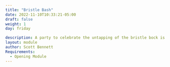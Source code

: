 ```yaml
---
title: "Bristle Bash"
date: 2022-11-10T10:33:21-05:00
draft: false
weight: 1
day: friday

description: A party to celebrate the untapping of the bristle bock is interrupted by the Bloody Fist. 
layout: module
author: Scott Bennett
Requirements: 
  - Opening Module 
---
```




